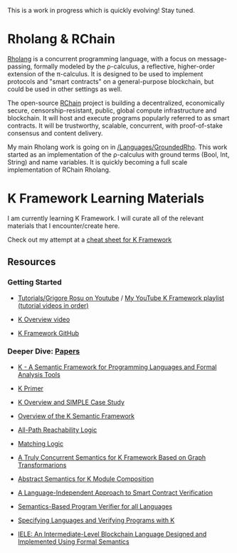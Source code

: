 This is a work in progress which is quickly evolving! Stay tuned.

# Rholang & RChain

[Rholang](https://github.com/rchain/rchain/tree/dev/rholang) is a concurrent programming language, with a focus on message-passing, formally modeled by the ρ-calculus, a reflective, higher-order extension of the π-calculus. It is designed to be used to implement protocols and "smart contracts" on a general-purpose blockchain, but could be used in other settings as well.

The open-source [RChain](https://github.com/rchain/rchain) project is building a decentralized, economically secure, censorship-resistant, public, global compute infrastructure and blockchain. It will host and execute programs popularly referred to as smart contracts. It will be trustworthy, scalable, concurrent, with proof-of-stake consensus and content delivery.

My main Rholang work is going on in [/Languages/GroundedRho](https://github.com/Isaac-DeFrain/KFramework/tree/master/Languages/GroundedRho). This work started as an implementation of the ρ-calculus with ground terms (Bool, Int, String) and name variables. It is quickly becoming a full scale implementation of RChain Rholang.

# K Framework Learning Materials

I am currently learning K Framework. I will curate all of the relevant materials that I encounter/create here.

Check out my attempt at a [cheat sheet for K Framework](CheatSheet-KFramework.md)

## Resources

### Getting Started
* [Tutorials/Grigore Rosu on Youtube](https://www.youtube.com/user/grigorerosu/feed) / [My YouTube K Framework playlist (tutorial videos in order)](https://www.youtube.com/watch?v=eSaIKHQOo4c&list=PLx_U8qR-tMtLQEDPvVk1y9gTIdUIWGaQd)

* [K Overview video](https://www.youtube.com/watch?v=eSaIKHQOo4c)

* [K Framework GitHub](https://github.com/kframework/k/)

### Deeper Dive: [Papers](http://www.kframework.org/index.php/K_Publications)
* [K - A Semantic Framework for Programming Languages and Formal Analysis Tools](http://fsl.cs.illinois.edu/index.php/K_-_A_Semantic_Framework_for_Programming_Languages_and_Formal_Analysis_Tools)

* [K Primer](http://fsl.cs.illinois.edu/FSL/papers/2013/k-primer-2013-v32/k-primer-2013-v32-public.pdf)

* [K Overview and SIMPLE Case Study](http://fsl.cs.illinois.edu/index.php/K_Overview_and_SIMPLE_Case_Study)

* [Overview of the K Semantic Framework](http://fsl.cs.illinois.edu/index.php/An_Overview_of_the_K_Semantic_Framework)

* [All-Path Reachability Logic](https://arxiv.org/abs/1810.10826)

* [Matching Logic](http://fsl.cs.illinois.edu/index.php/Matching_logic)

* [A Truly Concurrent Semantics for K Framework Based on Graph Transformarions](http://fsl.cs.illinois.edu/index.php/A_Truly_Concurrent_Semantics_for_the_K_Framework_Based_on_Graph_Transformations)

* [Abstract Semantics for K Module Composition](http://fsl.cs.illinois.edu/index.php/Abstract_Semantics_for_K_Module_Composition)

* [A Language-Independent Approach to Smart Contract Verification](http://fsl.cs.illinois.edu/index.php/A_Language-Independent_Approach_to_Smart_Contract_Verification)

* [Semantics-Based Program Verifier for all Languages](http://fsl.cs.illinois.edu/index.php/Semantics-Based_Program_Verifiers_for_All_Languages)

* [Specifying Languages and Verifying Programs with K](http://fsl.cs.illinois.edu/index.php/Specifying_Languages_and_Verifying_Programs_with_K)

* [IELE: An Intermediate-Level Blockchain Language Designed and Implemented Using Formal Semantics](http://fsl.cs.illinois.edu/index.php/IELE:_An_Intermediate-Level_Blockchain_Language_Designed_and_Implemented_Using_Formal_Semantics)
